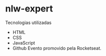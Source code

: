 # **nlw-expert**

Tecnologias utilizadas
* HTML
* CSS
* JavaScript
* Github
Evento promovido pela Rocketseat. 

